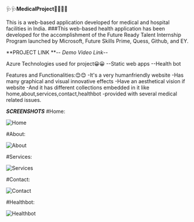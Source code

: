 🩺🩺**MedicalProject**👩‍🎨👩‍🎨

This is a web-based application developed for medical and hospital facilities in India.
###This web-based health application has been developed for the accomplishment of the Future Ready Talent Internship Program launched by Microsoft, Future Skills Prime, Quess, Github, and EY.

**PROJECT LINK **--
*Demo Video Link*--

Azure Technologies used for project😀😀
--Static web apps
--Health bot

Features and Functionalities:😊😊
-It's a very humanfriendly website
-Has many graphical and visual innovative effects
-Have an aesthetical vision if website
-And it has different collections embedded in it like home,about,services,contact,healthbot
-provided with several medical related issues.

***SCREENSHOTS***
#Home:

![Home](https://github.com/GunnamAnusha/MedicalProject/assets/104266598/03b79eeb-d647-4b49-a0a5-257407068872)

#About:

![About](https://github.com/GunnamAnusha/MedicalProject/assets/104266598/2f349876-befa-433a-bb81-c5f724d7e196)

#Services:


![Services](https://github.com/GunnamAnusha/MedicalProject/assets/104266598/89d43961-c926-4e3a-b6e9-e8460fe2fabe)

#Contact:


![Contact](https://github.com/GunnamAnusha/MedicalProject/assets/104266598/1ddb3ab8-2fad-41fd-b22a-4a2123bdd0ae)


#Healthbot:

![Healthbot](https://github.com/GunnamAnusha/MedicalProject/assets/104266598/99829296-5d2b-4127-9228-19d93a5d812f)






